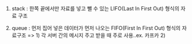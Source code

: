 1. stack : 한쪽 끝에서만 자료를 넣고 뺄 수 있는 LIFO(Last In First Out) 형식의 자료 구조

2. queue : 먼저 집어 넣은 데이터가 먼저 나오는 FIFO(First In First Out) 형식의 자료구조 
=> 1) 각 서버 간의 메시지 주고 받을 때 주로 사용..ex. 카프카
    2) 
